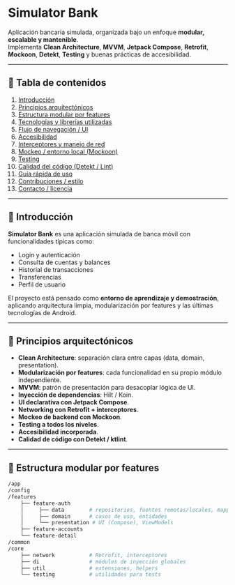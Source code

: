 # Simulator Bank

Aplicación bancaria simulada, organizada bajo un enfoque **modular, escalable y mantenible**.  
Implementa **Clean Architecture**, **MVVM**, **Jetpack Compose**, **Retrofit**, **Mockoon**, **Detekt**, **Testing** y buenas prácticas de accesibilidad.

---

## 📑 Tabla de contenidos

1. [Introducción](#-introducción)  
2. [Principios arquitectónicos](#-principios-arquitectónicos)  
3. [Estructura modular por features](#-estructura-modular-por-features)  
4. [Tecnologías y librerías utilizadas](#-tecnologías-y-librerías-utilizadas)  
5. [Flujo de navegación / UI](#-flujo-de-navegación--ui)  
6. [Accesibilidad](#-accesibilidad)  
7. [Interceptores y manejo de red](#-interceptores-y-manejo-de-red)  
8. [Mockeo / entorno local (Mockoon)](#-mockeo--entorno-local-mockoon)  
9. [Testing](#-testing)  
10. [Calidad del código (Detekt / Lint)](#-calidad-del-código-detekt--lint)  
11. [Guía rápida de uso](#-guía-rápida-de-uso)  
12. [Contribuciones / estilo](#-contribuciones--estilo)  
13. [Contacto / licencia](#-contacto--licencia)  

---

## 🔹 Introducción

**Simulator Bank** es una aplicación simulada de banca móvil con funcionalidades típicas como:

- Login y autenticación  
- Consulta de cuentas y balances  
- Historial de transacciones  
- Transferencias  
- Perfil de usuario  

El proyecto está pensado como **entorno de aprendizaje y demostración**, aplicando arquitectura limpia, modularización por features y las últimas tecnologías de Android.

---

## 🔹 Principios arquitectónicos

- **Clean Architecture**: separación clara entre capas (data, domain, presentation).  
- **Modularización por features**: cada funcionalidad en su propio módulo independiente.  
- **MVVM**: patrón de presentación para desacoplar lógica de UI.  
- **Inyección de dependencias**: Hilt / Koin.  
- **UI declarativa con Jetpack Compose**.  
- **Networking con Retrofit + interceptores**.  
- **Mockeo de backend con Mockoon**.  
- **Testing a todos los niveles**.  
- **Accesibilidad incorporada**.  
- **Calidad de código con Detekt / ktlint**.  

---

## 🔹 Estructura modular por features

```bash
/app
/config
/features
    ├── feature-auth
    │     ├── data        # repositorios, fuentes remotas/locales, mappers
    │     ├── domain      # casos de uso, entidades
    │     └── presentation # UI (Compose), ViewModels
    ├── feature-accounts
    └── feature-detail
/common
/core
    ├── network           # Retrofit, interceptores
    ├── di                # módulos de inyección globales
    ├── util              # extensiones, helpers
    └── testing           # utilidades para tests
